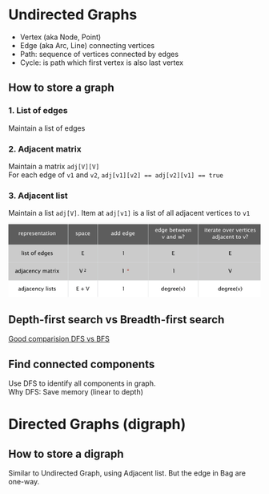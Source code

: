 # Undirected Graphs

  - Vertex (aka Node, Point)  
  - Edge (aka Arc, Line) connecting vertices  
  - Path: sequence of vertices connected by edges  
  - Cycle: is path which first vertex is also last vertex  

## How to store a graph

### 1. List of edges  
Maintain a list of edges  

### 2. Adjacent matrix
Maintain a matrix `adj[V][V]`  
For each edge of `v1` and `v2`, `adj[v1][v2] == adj[v2][v1] == true`  

### 3. Adjacent list
Maintain a list `adj[V]`. Item at `adj[v1]` is a list of all adjacent vertices to `v1`  

![](docs/graph-representation.png)

## Depth-first search vs Breadth-first search  

[Good comparision DFS vs BFS](https://www.thecrazyprogrammer.com/2017/06/difference-between-bfs-and-dfs.html)

## Find connected components  
Use DFS to identify all components in graph.  
Why DFS: Save memory (linear to depth)  


# Directed Graphs (digraph)

## How to store a digraph  
Similar to Undirected Graph, using Adjacent list. But the edge in Bag are one-way.

